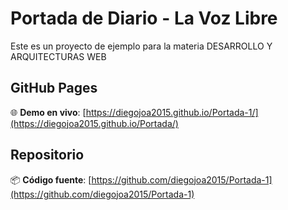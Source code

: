# Portada de Diario - La Voz Libre

Este es un proyecto de ejemplo para la materia DESARROLLO Y ARQUITECTURAS WEB

## GitHub Pages

🌐 **Demo en vivo**: [https://diegojoa2015.github.io/Portada-1/](https://diegojoa2015.github.io/Portada/)

## Repositorio

📦 **Código fuente**: [https://github.com/diegojoa2015/Portada-1](https://github.com/diegojoa2015/Portada-1)
